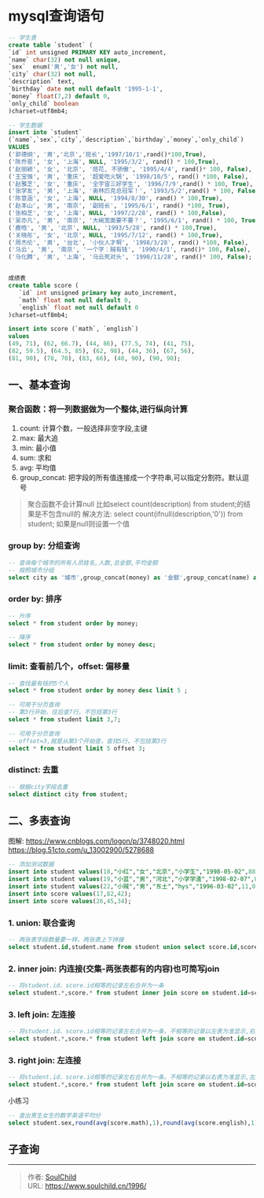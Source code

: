 # mysql查询语句

<!--more-->
```sql
-- 学生表
create table `student` (
`id` int unsigned PRIMARY KEY auto_increment,
`name` char(32) not null unique,
`sex`  enum('男','女') not null,
`city` char(32) not null,
`description` text,
`birthday` date not null default '1995-1-1',
`money` float(7,2) default 0,
`only_child` boolean
)charset=utf8mb4;

-- 学生数据
insert into `student` 
(`name`,`sex`,`city`,`description`,`birthday`,`money`,`only_child`)
VALUES 
('郭德纲', '男','北京','班长','1997/10/1',rand()*100,True),
('陈乔恩', '女', '上海', NULL, '1995/3/2', rand() * 100,True),
('赵丽颖', '女', '北京', '班花, 不骄傲', '1995/4/4', rand()* 100, False),
('王宝强', '男', '重庆', '超爱吃火锅', '1998/10/5', rand() *100, False),
('赵雅芝', '女', '重庆', '全宇宙三好学生', '1996/7/9',rand() * 100, True),
('张学友', '男', '上海', '奥林匹克总冠军！', '1993/5/2',rand() * 100, False),
('陈意涵', '女', '上海', NULL, '1994/8/30', rand() * 100,True),
('赵本山', '男', '南京', '副班长', '1995/6/1', rand() *100, True),
('张柏芝', '女', '上海', NULL, '1997/2/28', rand() * 100,False),
('吴亦凡', '男', '南京', '大碗宽面要不要？', '1995/6/1', rand() * 100, True),
('鹿晗', '男', '北京', NULL, '1993/5/28', rand() * 100,True),
('关晓彤', '女', '北京', NULL, '1995/7/12', rand() * 100,True),
('周杰伦', '男', '台北', '小伙人才啊', '1998/3/28', rand() *100, False),
('马云', '男', '南京', '一个字：贼有钱', '1990/4/1', rand()* 100, False),
('马化腾', '男', '上海', '马云死对头', '1990/11/28', rand()* 100, False);


成绩表
create table score (
   `id` int unsigned primary key auto_increment,
   `math` float not null default 0,
   `english` float not null default 0
)charset=utf8mb4;

insert into score (`math`, `english`)
values
(49, 71), (62, 66.7), (44, 86), (77.5, 74), (41, 75),
(82, 59.5), (64.5, 85), (62, 98), (44, 36), (67, 56),
(81, 90), (78, 70), (83, 66), (40, 90), (90, 90);

```
## 一、基本查询
### 聚合函数：将一列数据做为一个整体,进行纵向计算
1. count: 计算个数，一般选择非空字段,主键
2. max: 最大追
3. min: 最小值
4. sum: 求和
5. avg: 平均值
6. group_concat: 把字段的所有值连接成一个字符串,可以指定分割符。默认逗号
> 聚合函数不会计算null
> 比如select count(description) from student;的结果是不包含null的
> 解决方法: select count(ifnull(description,'0')) from student; 如果是null则设置一个值

### group by: 分组查询
```sql
-- 查询每个城市的所有人员姓名,人数,总金额,平均金额
-- 按照城市分组
select city as '城市',group_concat(money) as '金额',group_concat(name) as '姓名', count(name) as '人数',sum(money) as '总金额',avg(money) as '平均金额' from student group by city;
```

### order by: 排序
```sql
-- 升序
select * from student order by money;

-- 降序
select * from student order by money desc;
```

### limit: 查看前几个，offset: 偏移量
```sql
-- 查找最有钱的5个人
select * from student order by money desc limit 5 ;

-- 可用于分页查询
-- 第3行开始，往后查7行，不包括第3行
select * from student limit 3,7;

-- 可用于分页查询
-- offset=3,就是从第3个开始查，查找5行。不包括第3行
select * from student limit 5 offset 3;
```

### distinct: 去重
```sql
-- 根据city字段去重
select distinct city from student;
```

## 二、多表查询
图解: https://www.cnblogs.com/logon/p/3748020.html
https://blog.51cto.com/u_13002900/5278688
```sql
-- 添加测试数据
insert into student values(18,"小红","女","北京","小学生","1998-05-02",88,0);
insert into student values(19,"小蓝","男","河北","小学学渣","1998-02-07",86,0);
insert into student values(22,"小贼","男","东土","hys","1996-03-02",11,0);
insert into score values(17,82,42);
insert into score values(26,45,34);
```

### 1. union: 联合查询
```sql
-- 两张表字段数量要一样。两张表上下拼接
select student.id,student.name from student union select score.id,score.math from score;
```

### 2. inner join: 内连接(交集-两张表都有的内容)也可简写join

```sql
-- 将student.id、score.id相等的记录左右合并为一条
select student.*,score.* from student inner join score on student.id=score.id ;
```

### 3. left join: 左连接
```sql
-- 将student.id、score.id相等的记录左右合并为一条，不相等的记录以左表为准显示,右边字段为null
select student.*,score.* from student left join score on student.id=score.id;
```

### 3. right join: 左连接
```sql
-- 将student.id、score.id相等的记录左右合并为一条，不相等的记录以右表为准显示,左边字段为null
select student.*,score.* from student left join score on student.id=score.id;
```

小练习
```sql
-- 查出男生女生的数学英语平均分
select student.sex,round(avg(score.math),1),round(avg(score.english),1) from student inner join score on student.id=score.id group by sex;
```


## 子查询










---

> 作者: [SoulChild](https://www.soulchild.cn)  
> URL: https://www.soulchild.cn/1996/  

